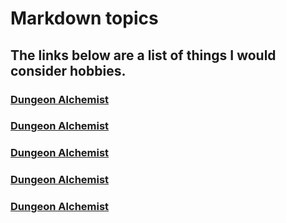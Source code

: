 # Markdown topics
## The links below are a list of things I would consider hobbies.
### [Dungeon Alchemist]()
### [Dungeon Alchemist]()
### [Dungeon Alchemist]()
### [Dungeon Alchemist]()
### [Dungeon Alchemist]()
